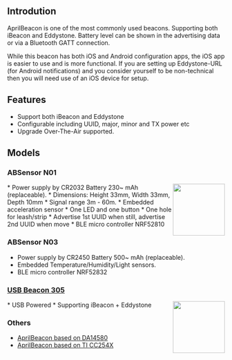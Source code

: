 ## Introdution

AprilBeacon is one of the most commonly used beacons. Supporting both iBeacon and Eddystone. Battery level can be shown in the advertising data or via a Bluetooth GATT connection.

While this beacon has both iOS and Android configuration apps, the iOS app is easier to use and is more functional. If you are setting up Eddystone-URL (for Android notifications) and you consider yourself to be non-technical then you will need use of an iOS device for setup.

## Features

* Support both iBeacon and Eddystone
* Configurable including UUID, major, minor and TX power etc
* Upgrade Over-The-Air supported.

## Models

### ABSensor N01

<img src="http://7fvk57.com1.z0.glb.clouddn.com/ABsensorDHF.jpg-320.jpg" width="120" align="right">
* Power supply by CR2032 Battery 230~ mAh (replaceable).
* Dimensions: Height 33mm, Width 33mm, Depth 10mm
* Signal range 3m - 60m.
* Embedded acceleration sensor
* One LED and one button
* One hole for leash/strip
* Advertise 1st UUID when still, advertise 2nd UUID when move
* BLE micro controller NRF52810

### ABSensor N03

* Power supply by CR2450 Battery 500~ mAh (replaceable).
* Embedded Temperature/Humidity/Light sensors.
* BLE micro controller NRF52832

### [USB Beacon 305](AprilBeacon_305.md)

<img src="http://i1.aprbrother.com/302.jpg" width="120" align="right">
* USB Powered
* Supporting iBeacon + Eddystone 

### Others

- [AprilBeacon based on DA14580](AprilBeacon_based_on_DA14580.md)
- [AprilBeacon based on TI CC254X](AprilBeacon_based_on_TI_CC254X.md)
